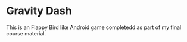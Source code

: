 <h1>Gravity Dash</h1>
<p>This is an Flappy Bird like Android game completedd as part of my final course material.</p>
